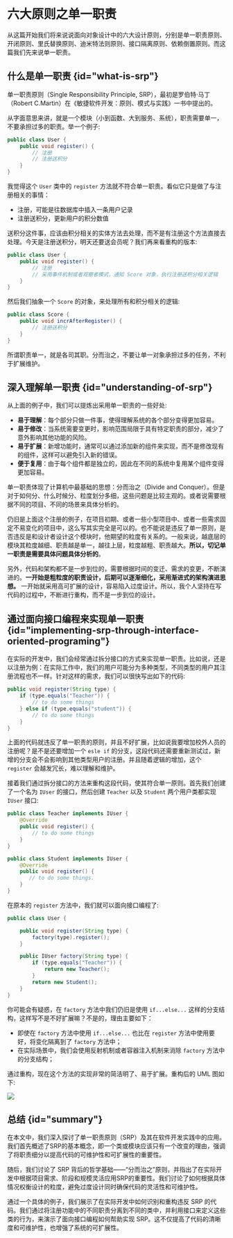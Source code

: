 # 六大原则之单一职责

从这篇开始我们将来说说面向对象设计中的六大设计原则，分别是单一职责原则、开闭原则、里氏替换原则、迪米特法则原则、接口隔离原则、依赖倒置原则。而这篇我们先来说单一职责。

## 什么是单一职责 {id="what-is-srp"}

单一职责原则（Single Responsibility Principle, SRP），最初是罗伯特·马丁（Robert C.Martin）在《敏捷软件开发：原则、模式与实践》一书中提出的。

从字面意思来讲，就是一个模块（小到函数、大到服务、系统），职责需要单一，不要承担过多的职责。举一个例子:

```Java
public class User {
    public void register() {
        // 注册
        // 注册送积分
    }
}
```
我觉得这个 `User` 类中的 `register` 方法就不符合单一职责。看似它只是做了与注册相关的事情：

* 注册，可能是往数据库中插入一条用户记录
* 注册送积分，更新用户的积分数值

送积分这件事，应该由积分相关的实体方法去处理，而不是有注册这个方法直接去处理。今天是注册送积分，明天还要送会员呢？我们再来看重构的版本:
```Java
public class User {
    public void register() {
        // 注册
        // 采用事件机制或者观察者模式，通知 Score 对象，执行注册送积分相关逻辑
    }
}
```
然后我们抽象一个 `Score` 的对象，来处理所有和积分相关的逻辑:
```Java
public class Score {
    public void incrAfterRegister() {
        // 注册送积分
    }
}
```
所谓职责单一，就是各司其职。分而治之，不要让单一对象承担过多的任务，不利于扩展维护。

## 深入理解单一职责 {id="understanding-of-srp"}

从上面的例子中，我们可以提炼出采用单一职责的一些好处:

* **易于理解**：每个部分只做一件事，使得理解系统的各个部分变得更加容易。
* **易于修改**：当系统需要变更时，影响范围局限于具有特定职责的部分，减少了意外影响其他功能的风险。
* **易于扩展**：新增功能时，通常可以通过添加新的组件来实现，而不是修改现有的组件，这样可以避免引入新的错误。
* **便于复用**：由于每个组件都是独立的，因此在不同的系统中复用某个组件变得更加容易。

单一职责体现了计算机中最基础的思想：分而治之（Divide and Conquer）。但是对于如何分、什么时候分、粒度划分多细，这些问题是比较主观的。或者说需要根据不同的项目、不同的场景来具体分析的。

仍旧是上面这个注册的例子，在项目初期、或者一些小型项目中、或者一些需求固定不易变化的项目中，这么写其实完全是可以的。也不能说是违反了单一原则，是否违反是和设计者设计这个模块时，他期望的粒度有关系的。一般来说，越底层的模块其粒度越细、职责越是单一，越往上层，粒度越粗、职责越大。**所以，切记单一职责是需要具体问题具体分析的**。

另外，代码和架构都不是一步到位的，需要根据时间的变迁、需求的变更，不断演进的。**一开始是粗粒度的职责设计，后期可以逐渐细化，采用渐进式的架构演进思想。** 一开始就采用高可扩展的设计，容易陷入过度设计。所以，我个人坚持在写代码的过程中，不断进行重构，而不是一步到位的设计。

## 通过面向接口编程来实现单一职责 {id="implementing-srp-through-interface-oriented-programing"}

在实际的开发中，我们会经常通过拆分接口的方式来实现单一职责。比如说，还是以注册为例：在实际工作中，我们的用户可能分为多种类型，不同类型的用户其注册流程也不一样。针对这样的需求，我们可以很快写出如下的代码:
```Java
public void register(String type) {
    if (type.equals("Teacher")) {
        // to do some things
    } else if (type.equals("student")) {
        // to do some things
    }
}
```
上面的代码就违反了单一职责的原则，并且不好扩展，比如说我要增加校外人员的注册呢？是不是还要增加一个 `esle if` 的分支，这段代码还需要重新测试过，新增的分支会不会影响到其他类型用户的注册。并且随着逻辑的增加，这个 `register` 会越发冗长，难以理解和维护。

接着我们通过拆分接口的方法来重构这段代码，使其符合单一原则。首先我们创建了一个名为 `IUser` 的接口，然后创建 `Teacher` 以及 `Student` 两个用户类都实现 `IUser` 接口:
```Java
public class Teacher implements IUser {
    @Override
    public void register() {
        // to do some things
    }
}

public class Student implements IUser {
    @Override
    public void register() {
       // to do some things.
    }
}
```

在原本的 `register` 方法中，我们就可以面向接口编程了:
```Java
public class User {

    public void register(String type) {
        factory(type).register();
    }

    public IUser factory(String type) {
        if (type.equals("Teacher")) {
            return new Teacher();
        }
        return new Student();
    }
}
```
你可能会有疑惑，在 `factory` 方法中我们仍旧是使用 `if...else...` 这样的分支结构，这样写不是不好扩展嘛？不是的，理由主要如下：

* 即使在 `factory` 方法中使用 `if...else...` 也比在 `register` 方法中使用要好，将变化隔离到了 `factory` 方法中；
* 在实际场景中，我们会使用反射机制或者容器注入机制来消除 `factory` 方法中的分支结构；

通过重构，现在这个方法的实现非常的简洁明了、易于扩展。重构后的 UML 图如下:

![](http://file-linker.oss-cn-hangzhou.aliyuncs.com/5pBDAHEKeggcKTc9jISh.jpeg)

## 总结 {id="summary"}

在本文中，我们深入探讨了单一职责原则（SRP）及其在软件开发实践中的应用。我们首先概述了SRP的基本概念，即一个类或模块应该只有一个改变的理由，强调了将职责细分以提高代码的可维护性和可扩展性的重要性。

随后，我们讨论了 SRP 背后的哲学基础——“分而治之”原则，并指出了在实际开发中根据项目需求、阶段和规模灵活应用SRP的重要性。我们讨论了如何根据具体情况权衡设计的粒度，避免过度设计同时确保代码的灵活性和可维护性。

通过一个具体的例子，我们展示了在实际开发中如何识别和重构违反 SRP 的代码。我们通过将注册功能中的不同职责分离到不同的类中，并利用接口来定义这些类的行为，来演示了面向接口编程如何帮助实现 SRP。这不仅提高了代码的清晰度和可维护性，也增强了系统的可扩展性。